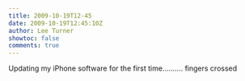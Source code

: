 ```yaml
---
title: 2009-10-19T12-45
date: 2009-10-19T12:45:10Z
author: Lee Turner
showtoc: false
comments: true
---
```


Updating my iPhone software for the first time.......... fingers crossed

